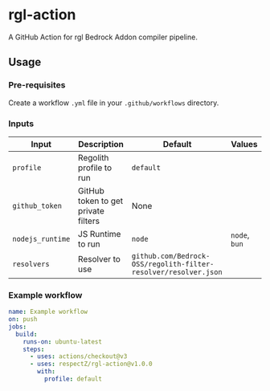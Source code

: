 # rgl-action

A GitHub Action for rgl Bedrock Addon compiler pipeline.

## Usage

### Pre-requisites

Create a workflow `.yml` file in your `.github/workflows` directory.

### Inputs

| Input          | Description                         | Default   | Values |
| -------------- | ----------------------------------- | --------- | - |
| `profile`      | Regolith profile to run             | `default` | |
| `github_token` | GitHub token to get private filters | None      | |
| `nodejs_runtime` | JS Runtime to run | `node`      | `node`, `bun` |
| `resolvers` | Resolver to use | `github.com/Bedrock-OSS/regolith-filter-resolver/resolver.json` | |

### Example workflow

```yml
name: Example workflow
on: push
jobs:
  build:
    runs-on: ubuntu-latest
    steps:
      - uses: actions/checkout@v3
      - uses: respectZ/rgl-action@v1.0.0
        with:
          profile: default
```